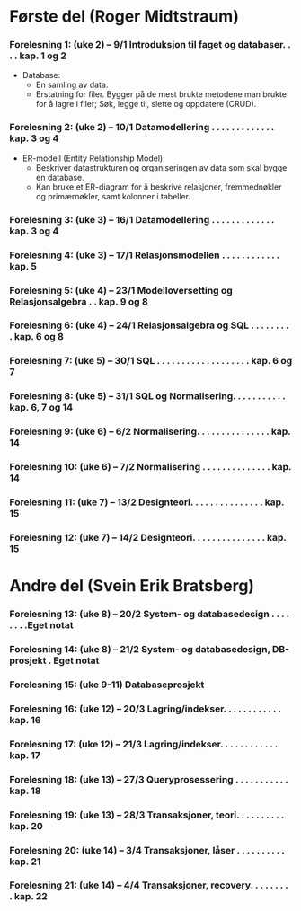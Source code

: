 # Første del (Roger Midtstraum)
### Forelesning 1: (uke 2) – 9/1 Introduksjon til faget og databaser. . . . kap. 1 og 2
 - Database:
   - En samling av data.
   - Erstatning for filer. Bygger på de mest brukte metodene man brukte for å lagre i filer; Søk, legge til, slette og oppdatere (CRUD).
### Forelesning 2: (uke 2) – 10/1 Datamodellering . . . . . . . . . . . . . kap. 3 og 4
 - ER-modell (Entity Relationship Model):
   - Beskriver datastrukturen og organiseringen av data som skal bygge en database.
   - Kan bruke et ER-diagram for å beskrive relasjoner, fremmednøkler og primærnøkler, samt kolonner i tabeller.
### Forelesning 3: (uke 3) – 16/1 Datamodellering . . . . . . . . . . . . . kap. 3 og 4
### Forelesning 4: (uke 3) – 17/1 Relasjonsmodellen . . . . . . . . . . . . kap. 5
### Forelesning 5: (uke 4) – 23/1 Modelloversetting og Relasjonsalgebra . . kap. 9 og 8
### Forelesning 6: (uke 4) – 24/1 Relasjonsalgebra og SQL . . . . . . . . . kap. 6 og 8
### Forelesning 7: (uke 5) – 30/1 SQL . . . . . . . . . . . . . . . . . . . kap. 6 og 7
### Forelesning 8: (uke 5) – 31/1 SQL og Normalisering. . . . . . . . . . . kap. 6, 7 og 14
### Forelesning 9: (uke 6) – 6/2 Normalisering. . . . . . . . . . . . . . . kap. 14
### Forelesning 10: (uke 6) – 7/2 Normalisering . . . . . . . . . . . . . . kap. 14
### Forelesning 11: (uke 7) – 13/2 Designteori. . . . . . . . . . . . . . . kap. 15
### Forelesning 12: (uke 7) – 14/2 Designteori. . . . . . . . . . . . . . . kap. 15

# Andre del (Svein Erik Bratsberg)
### Forelesning 13: (uke 8) – 20/2 System- og databasedesign . . . . . . . .Eget notat
### Forelesning 14: (uke 8) – 21/2 System- og databasedesign, DB-prosjekt . Eget notat
### Forelesning 15: (uke 9-11) Databaseprosjekt
### Forelesning 16: (uke 12) – 20/3 Lagring/indekser. . . . . . . . . . . . kap. 16
### Forelesning 17: (uke 12) – 21/3 Lagring/indekser. . . . . . . . . . . . kap. 17
### Forelesning 18: (uke 13) – 27/3 Queryprosessering . . . . . . . . . . . kap. 18
### Forelesning 19: (uke 13) – 28/3 Transaksjoner, teori. . . . . . . . . . kap. 20
### Forelesning 20: (uke 14) – 3/4 Transaksjoner, låser . . . . . . . . . . kap. 21
### Forelesning 21: (uke 14) – 4/4 Transaksjoner, recovery. . . . . . . . . kap. 22
